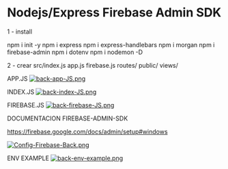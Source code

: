 # Nodejs/Express Firebase Admin SDK

1 - install 

npm i init -y
npm i express
npm i express-handlebars
npm i morgan
npm i firebase-admin
npm i dotenv
npm i nodemon -D

2 - crear 
src/index.js app.js firebase.js
routes/
public/
views/

APP.JS
[![back-app-JS.png](https://i.postimg.cc/tJDL47pF/back-app-JS.png)](https://postimg.cc/SY2ZZSXK)

INDEX.JS
[![back-index-JS.png](https://i.postimg.cc/FRNWkmPp/back-index-JS.png)](https://postimg.cc/1g7cLx1V)

FIREBASE.JS
[![back-firebase-JS.png](https://i.postimg.cc/xjF5nKSt/back-firebase-JS.png)](https://postimg.cc/JtZZQH0k)

DOCUMENTACION FIREBASE-ADMIN-SDK

https://firebase.google.com/docs/admin/setup#windows

[![Config-Firebase-Back.png](https://i.postimg.cc/dV0T1fmC/Config-Firebase-Back.png)](https://postimg.cc/PPBqV27f)

ENV EXAMPLE
[![back-env-example.png](https://i.postimg.cc/SsGMjb5W/back-env-example.png)](https://postimg.cc/Fd7Rn8hR)




